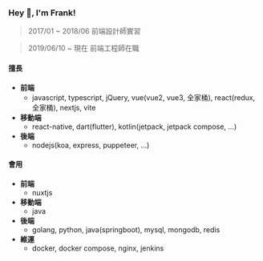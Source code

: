 ### Hey 👋, I'm Frank!

> 2017/01 ~ 2018/06 前端設計師實習

> 2019/06/10 ~ 現在 前端工程師在職

#### 擅長

* **前端**
  * javascript, typescript, jQuery, vue(vue2, vue3, 全家桶), react(redux, 全家桶), nextjs, vite
* **移動端**
  * react-native, dart(flutter), kotlin(jetpack, jetpack compose, ...)
* **後端**
  * nodejs(koa, express, puppeteer, ...)

#### 會用

* **前端**
  * nuxtjs
* **移動端**
  * java
* **後端**
  * golang, python, java(springboot), mysql, mongodb, redis
* **維運**
  * docker, docker compose, nginx, jenkins
